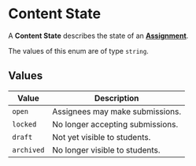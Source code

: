 # Content State
A **Content State** describes the state of an
**[Assignment](../assignment)**.

The values of this enum are of type `string`.

## Values
| Value | Description |
| ----- | ----------- |
| `open` | Assignees may make submissions. |
| `locked` | No longer accepting submissions. |
| `draft` | Not yet visible to students. |
| `archived` | No longer visible to students. |
